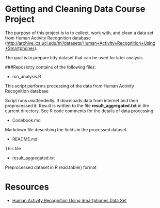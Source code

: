 Getting and Cleaning Data Course Project
====================

The purpose of this project is to to collect, work with, and clean a data set from Human Activity Recognition database (http://archive.ics.uci.edu/ml/datasets/Human+Activity+Recognition+Using+Smartphones). 


The goal is to prepare tidy dataset that can be used for later analysis. 

###Reposiotry contains of the following files:

* run_analysis.R

This script performs processing of the data from Human Activity Recognition database

Script runs unattendedly. It downloads data from internet and then preprocessed it. Result is written to the file **result_aggregated.txt** in the current directory. See R code comments for the details of data processing.

* Codebook.md

Markdown file describing  the fields in the processed dataset

* README.md

This file

* result_aggregated.txt

Preprocessed dataset in R read.table() format

Resources
=============================

* [Human Activity Recognition Using Smartphones Data Set](http://archive.ics.uci.edu/ml/datasets/Human+Activity+Recognition+Using+Smartphones)
